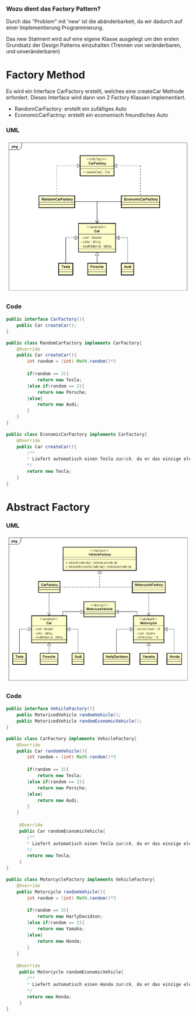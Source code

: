 ### Wozu dient das Factory Pattern?
Durch das "Problem" mit 'new' ist die abänderbarkeit, da wir dadurch
auf einer Implementierung Programmierung.

Das new Statment wird auf eine eigene Klasse ausgelegt um den ersten
Grundsatz der Design Patterns einzuhalten (Trennen von veränderbaren,
und unveränderbaren)


# Factory Method

Es wird ein Interface CarFactory erstellt, welches eine createCar
Methode erfordert. Dieses Interface wird dann von 2 Factory
Klassen implementiert.
* RandomCarFactory: erstellt ein zufälliges Auto
* EconomicCarFactroy: erstellt ein economisch freundliches Auto

### UML

![FactoryMethod UML-Diagramm](FactoryMethod/FactoryMethod.png "FactoryMethod")

### Code
```java
public interface CarFactory(){
    public Car createCar();
}
```

```java
public class RandomCarFactory implements CarFactory{
    @Override
    public Car createCar(){
        int random = (int) Math.random()*3

        if(random == 3){
            return new Tesla;
        }else if(random == 2){
            return new Porsche;
        }else{
            return new Audi;
        }
    }
}
```

```java
public class EconomicCarFactory implements CarFactory{
    @Override
    public Car createCar(){
        /**
        * Liefert automatisch einen Tesla zurück, da er das einzige elektro Autoist
        */
        return new Tesla;
    }
}
```

# Abstract Factory

### UML

![AbstractFactory UML-Diagramm](AbstractFactory/AbstractFactory.png "AbstractFactory")


### Code
```java
public interface VehicleFactory(){
    public MotoricedVehicle randomVehicle();
    public MotoricedVehicle randomEconomicVehicle();
}
```

```java
public class CarFactory implements VehicleFactory{
    @Override
    public Car randomVehicle(){
        int random = (int) Math.random()*3

        if(random == 3){
            return new Tesla;
        }else if(random == 2){
            return new Porsche;
        }else{
            return new Audi;
        }
    }

     @Override
     public Car randomEconomicVehicle{
        /**
        * Liefert automatisch einen Tesla zurück, da er das einzige elektro Autoist
        */
        return new Tesla;
     }
}
```

```java
public class MotorcycleFactory implements VehicleFactory{
    @Override
    public Motorcycle randomVehicle(){
        int random = (int) Math.random()*3

        if(random == 3){
            return new HarlyDavidson;
        }else if(random == 2){
            return new Yamaha;
        }else{
            return new Honda;
        }
    }

    @Override
     public Motorcycle randomEconomicVehicle{
        /**
        * Liefert automatisch einen Honda zurück, da er das einzige elektro Motorrad
        */
        return new Honda;
     }
}
```